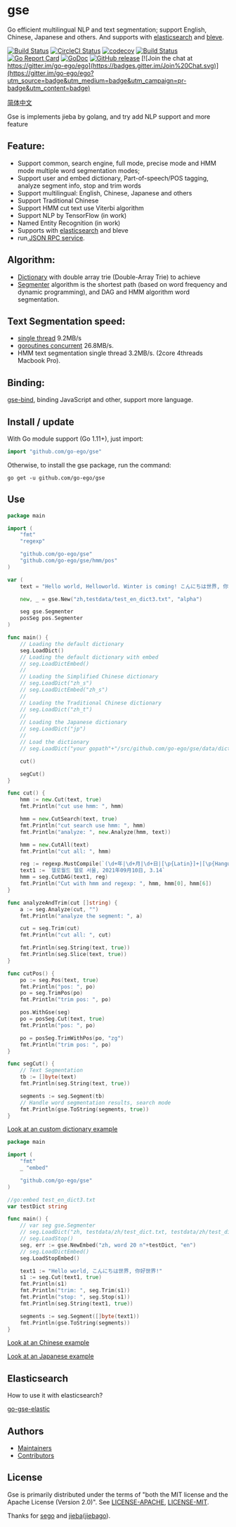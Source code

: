 # gse

Go efficient multilingual NLP and text segmentation; support English, Chinese, Japanese and others.
And supports with [elasticsearch](https://github.com/vcaesar/go-gse-elastic) and [bleve](https://github.com/vcaesar/gse-bleve).

<!--<img align="right" src="https://raw.githubusercontent.com/go-ego/ego/master/logo.jpg">-->
<!--<a href="https://circleci.com/gh/go-ego/ego/tree/dev"><img src="https://img.shields.io/circleci/project/go-ego/ego/dev.svg" alt="Build Status"></a>-->

[![Build Status](https://github.com/go-ego/gse/workflows/Go/badge.svg)](https://github.com/go-ego/gse/commits/master)
[![CircleCI Status](https://circleci.com/gh/go-ego/gse.svg?style=shield)](https://circleci.com/gh/go-ego/gse)
[![codecov](https://codecov.io/gh/go-ego/gse/branch/master/graph/badge.svg)](https://codecov.io/gh/go-ego/gse)
[![Build Status](https://travis-ci.org/go-ego/gse.svg)](https://travis-ci.org/go-ego/gse)
[![Go Report Card](https://goreportcard.com/badge/github.com/go-ego/gse)](https://goreportcard.com/report/github.com/go-ego/gse)
[![GoDoc](https://godoc.org/github.com/go-ego/gse?status.svg)](https://godoc.org/github.com/go-ego/gse)
[![GitHub release](https://img.shields.io/github/release/go-ego/gse.svg)](https://github.com/go-ego/gse/releases/latest)
[![Join the chat at https://gitter.im/go-ego/ego](https://badges.gitter.im/Join%20Chat.svg)](https://gitter.im/go-ego/ego?utm_source=badge&utm_medium=badge&utm_campaign=pr-badge&utm_content=badge)

<!-- [![Release](https://github-release-version.herokuapp.com/github/go-ego/gse/release.svg?style=flat)](https://github.com/go-ego/gse/releases/latest) -->
<!--<a href="https://github.com/go-ego/ego/releases"><img src="https://img.shields.io/badge/%20version%20-%206.0.0%20-blue.svg?style=flat-square" alt="Releases"></a>-->

[简体中文](https://github.com/go-ego/gse/blob/master/README_zh.md)

Gse is implements jieba by golang, and try add NLP support and more feature

## Feature:

- Support common, search engine, full mode, precise mode and HMM mode multiple word segmentation modes;
- Support user and embed dictionary, Part-of-speech/POS tagging, analyze segment info, stop and trim words
- Support multilingual: English, Chinese, Japanese and others
- Support Traditional Chinese
- Support HMM cut text use Viterbi algorithm
- Support NLP by TensorFlow (in work)
- Named Entity Recognition (in work)
- Supports with [elasticsearch](https://github.com/vcaesar/go-gse-elastic) and bleve
- run<a href="https://github.com/go-ego/gse/blob/master/tools/server/server.go"> JSON RPC service</a>.

## Algorithm:

- [Dictionary](https://github.com/go-ego/gse/blob/master/dictionary.go) with double array trie (Double-Array Trie) to achieve
- [Segmenter](https://github.com/go-ego/gse/blob/master/dag.go) algorithm is the shortest path (based on word frequency and dynamic programming), and DAG and HMM algorithm word segmentation.

## Text Segmentation speed:

- <a href="https://github.com/go-ego/gse/blob/master/tools/benchmark/benchmark.go"> single thread</a> 9.2MB/s
- <a href="https://github.com/go-ego/gse/blob/master/tools/benchmark/goroutines/goroutines.go">goroutines concurrent</a> 26.8MB/s.
- HMM text segmentation single thread 3.2MB/s. (2core 4threads Macbook Pro).

## Binding:

[gse-bind](https://github.com/vcaesar/gse-bind), binding JavaScript and other, support more language.

## Install / update

With Go module support (Go 1.11+), just import:

```go
import "github.com/go-ego/gse"
```

Otherwise, to install the gse package, run the command:

```
go get -u github.com/go-ego/gse
```

## Use

```go
package main

import (
	"fmt"
	"regexp"

	"github.com/go-ego/gse"
	"github.com/go-ego/gse/hmm/pos"
)

var (
	text = "Hello world, Helloworld. Winter is coming! こんにちは世界, 你好世界."

	new, _ = gse.New("zh,testdata/test_en_dict3.txt", "alpha")

	seg gse.Segmenter
	posSeg pos.Segmenter
)

func main() {
	// Loading the default dictionary
	seg.LoadDict()
	// Loading the default dictionary with embed
	// seg.LoadDictEmbed()
	//
	// Loading the Simplified Chinese dictionary
	// seg.LoadDict("zh_s")
	// seg.LoadDictEmbed("zh_s")
	//
	// Loading the Traditional Chinese dictionary
	// seg.LoadDict("zh_t")
	//
	// Loading the Japanese dictionary
	// seg.LoadDict("jp")
	//
	// Load the dictionary
	// seg.LoadDict("your gopath"+"/src/github.com/go-ego/gse/data/dict/dictionary.txt")

	cut()

	segCut()
}

func cut() {
	hmm := new.Cut(text, true)
	fmt.Println("cut use hmm: ", hmm)

	hmm = new.CutSearch(text, true)
	fmt.Println("cut search use hmm: ", hmm)
	fmt.Println("analyze: ", new.Analyze(hmm, text))

	hmm = new.CutAll(text)
	fmt.Println("cut all: ", hmm)

	reg := regexp.MustCompile(`(\d+年|\d+月|\d+日|[\p{Latin}]+|[\p{Hangul}]+|\d+\.\d+|[a-zA-Z0-9]+)`)
	text1 := `헬로월드 헬로 서울, 2021年09月10日, 3.14`
	hmm = seg.CutDAG(text1, reg)
	fmt.Println("Cut with hmm and regexp: ", hmm, hmm[0], hmm[6])
}

func analyzeAndTrim(cut []string) {
	a := seg.Analyze(cut, "")
	fmt.Println("analyze the segment: ", a)

	cut = seg.Trim(cut)
	fmt.Println("cut all: ", cut)

	fmt.Println(seg.String(text, true))
	fmt.Println(seg.Slice(text, true))
}

func cutPos() {
	po := seg.Pos(text, true)
	fmt.Println("pos: ", po)
	po = seg.TrimPos(po)
	fmt.Println("trim pos: ", po)

	pos.WithGse(seg)
	po = posSeg.Cut(text, true)
	fmt.Println("pos: ", po)

	po = posSeg.TrimWithPos(po, "zg")
	fmt.Println("trim pos: ", po)
}

func segCut() {
	// Text Segmentation
	tb := []byte(text)
	fmt.Println(seg.String(text, true))

	segments := seg.Segment(tb)
	// Handle word segmentation results, search mode
	fmt.Println(gse.ToString(segments, true))
}

```

[Look at an custom dictionary example](/examples/dict/main.go)

```Go
package main

import (
	"fmt"
	_ "embed"

	"github.com/go-ego/gse"
)

//go:embed test_en_dict3.txt
var testDict string

func main() {
	// var seg gse.Segmenter
	// seg.LoadDict("zh, testdata/zh/test_dict.txt, testdata/zh/test_dict1.txt")
	// seg.LoadStop()
	seg, err := gse.NewEmbed("zh, word 20 n"+testDict, "en")
	// seg.LoadDictEmbed()
	seg.LoadStopEmbed()

	text1 := "Hello world, こんにちは世界, 你好世界!"
	s1 := seg.Cut(text1, true)
	fmt.Println(s1)
	fmt.Println("trim: ", seg.Trim(s1))
	fmt.Println("stop: ", seg.Stop(s1))
	fmt.Println(seg.String(text1, true))

	segments := seg.Segment([]byte(text1))
	fmt.Println(gse.ToString(segments))
}
```

[Look at an Chinese example](/examples/main.go)

[Look at an Japanese example](/examples/jp/main.go)

## Elasticsearch

How to use it with elasticsearch?

[go-gse-elastic](https://github.com/vcaesar/go-gse-elastic)

## Authors

- [Maintainers](https://github.com/orgs/go-ego/people)
- [Contributors](https://github.com/go-ego/gse/graphs/contributors)

## License

Gse is primarily distributed under the terms of "both the MIT license and the Apache License (Version 2.0)".
See [LICENSE-APACHE](http://www.apache.org/licenses/LICENSE-2.0), [LICENSE-MIT](https://github.com/go-vgo/robotgo/blob/master/LICENSE).

Thanks for [sego](https://github.com/huichen/sego) and [jieba](https://github.com/fxsjy/jieba)([jiebago](https://github.com/wangbin/jiebago)).
